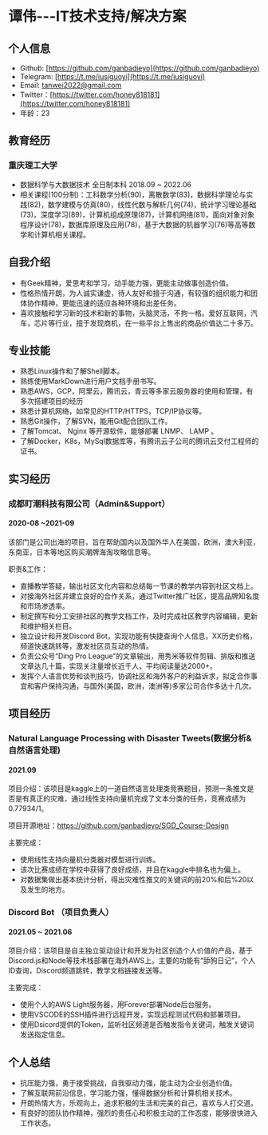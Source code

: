 # 谭伟---IT技术支持/解决方案

## 个人信息

- Github: [https://github.com/ganbadieyo](https://github.com/ganbadieyo)
- Telegram: [https://t.me/iusiguoyi](https://t.me/iusiguoyi)
- Email: tanwei2022@gmail.com
- Twitter：[https://twitter.com/honey818181](https://twitter.com/honey818181)
- 年龄：23

## 教育经历

### 重庆理工大学 

- 数据科学与大数据技术 全日制本科  2018.09 ~ 2022.06
- 相关课程(100分制)：工科数学分析(90)，离散数学(83)，数据科学理论与实践(82)，数学建模与仿真(80)，线性代数与解析几何(74)，统计学习理论基础(73)，深度学习(89)，计算机组成原理(87)，计算机网络(81)，面向对象对象程序设计(78)，数据库原理及应用(78)，基于大数据的机器学习(76)等高等数学和计算机相关课程。

## 自我介绍

- 有Geek精神，爱思考和学习，动手能力强，更能主动做事创造价值。
- 性格热情开朗，为人诚实谦虚，待人友好和擅于沟通，有较强的组织能力和团体协作精神，更能迅速的适应各种环境和出差任务。
- 喜欢接触和学习新的技术和新的事物，头脑灵活，不拘一格。爱好互联网，汽车，芯片等行业，擅于发现商机，在一些平台上售出的商品价值达二十多万。

## 专业技能

- 熟悉Linux操作和了解Shell脚本。
- 熟练使用MarkDown进行用户文档手册书写。
- 熟悉AWS，GCP，阿里云，腾讯云，青云等多家云服务器的使用和管理，有多次搭建项目的经历
- 熟悉计算机网络，如常见的HTTP/HTTPS，TCP/IP协议等。
- 熟悉Git操作，了解SVN，能用Git配合团队工作。
- 了解Tomcat、 Nginx 等开源软件，能够部署 LNMP、 LAMP 。
- 了解Docker，K8s，MySql数据库等，有腾讯云子公司的腾讯云交付工程师的证书。

## 实习经历

### 成都盯潮科技有限公司（Admin&Support）

#### 2020-08 ~2021-09

该部门是公司出海的项目，旨在帮助国内以及国外华人在美国，欧洲，澳大利亚，东南亚，日本等地区购买潮牌海淘攻略信息等。

职责&工作：

- 直播教学答疑，输出社区文化内容和总结每一节课的教学内容到社区文档上。
- 对接海外社区并建立良好的合作关系，通过Twitter推广社区，提高品牌知名度和市场渗透率。
- 制定撰写和分工安排社区的教学文档工作，及时完成社区教学内容编辑，更新和维护相关栏目。
- 独立设计和开发Discord Bot，实现功能有快捷查询个人信息，XX历史价格，频道快速跳转等，激发社区员互动的热情。
- 负责公众号“Ding Pro League”的文章输出，用秀米等软件剪辑、排版和推送文章达几十篇，实现关注量增长近千人，平均阅读量达2000+。
- 发挥个人语言优势和谈判技巧，协调社区和海外客户的利益诉求，拟定合作事宜和客户保持沟通，与国外(美国，欧洲，澳洲等)多家公司合作多达十几次。

## 项目经历

### Natural Language Processing with Disaster Tweets(数据分析&自然语言处理)

#### 2021.09

项目介绍：该项目是kaggle上的一道自然语言处理类竞赛题目，预测一条推文是否是有真正的灾难，通过线性支持向量机完成了文本分类的任务，竞赛成绩为0.77934/1。

项目开源地址：https://github.com/ganbadieyo/SGD_Course-Design

主要完成：

- 使用线性支持向量机分类器对模型进行训练。
- 该次比赛成绩在学校中获得了良好成绩，并且在kaggle中排名也为偏上。
- 对数据集做出基本统计分析，得出灾难性推文的关键词的前20%和后%20以及发生的地方。

### Discord Bot （项目负责人）

#### 2021.05 ~ 2021.06

项目介绍：该项目是自主独立驱动设计和开发为社区创造个人价值的产品，基于Discord.js和Node等技术栈部署在海外AWS上。主要的功能有“舔狗日记”，个人ID查询，Discord频道跳转，教学文档链接发送等。

主要完成：

- 使用个人的AWS Light服务器，用Forever部署Node后台服务。
- 使用VSCODE的SSH插件进行远程开发，实现远程测试代码和部署项目。
- 使用Dsicord提供的Token，监听社区频道是否触发指令关键词，触发关键词发送指定信息。

## 个人总结

- 抗压能力强，勇于接受挑战，自我驱动力强，能主动为企业创造价值。
- 了解互联网前沿信息，学习能力强，懂得数据分析和计算机相关技术。
- 开朗热情大方，乐观向上，追求积极的生活和完美的自己，喜欢与人打交道。
- 有良好的团队协作精神，强烈的责任心和积极主动的工作态度，能够很快进入工作状态。
